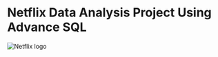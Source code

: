 # Netflix Data Analysis Project Using Advance SQL

![Netflix logo](https://github.com/anujs-maker/netflix_sql_project/tree/main)
